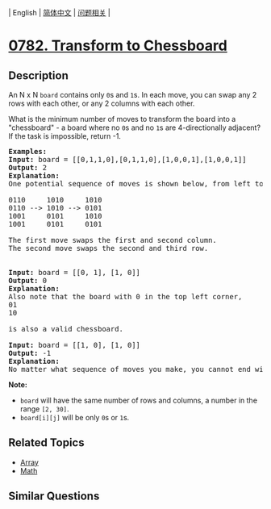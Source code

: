 
| English | [简体中文](README.md) | [问题相关](QUESTION.md) |
# [0782. Transform to Chessboard](https://leetcode-cn.com/problems/transform-to-chessboard/)
## Description
<p>An N x N <code>board</code> contains only <code>0</code>s and <code>1</code>s. In each move, you can swap any 2 rows with each other, or any 2 columns with each other.</p>

<p>What is the minimum number of moves to transform the board into a &quot;chessboard&quot; - a board where no <code>0</code>s and no <code>1</code>s are 4-directionally adjacent? If the task is impossible, return -1.</p>

<pre>
<strong>Examples:</strong>
<strong>Input:</strong> board = [[0,1,1,0],[0,1,1,0],[1,0,0,1],[1,0,0,1]]
<strong>Output:</strong> 2
<strong>Explanation:</strong>
One potential sequence of moves is shown below, from left to right:

0110     1010     1010
0110 --&gt; 1010 --&gt; 0101
1001     0101     1010
1001     0101     0101

The first move swaps the first and second column.
The second move swaps the second and third row.


<strong>Input:</strong> board = [[0, 1], [1, 0]]
<strong>Output:</strong> 0
<strong>Explanation:</strong>
Also note that the board with 0 in the top left corner,
01
10

is also a valid chessboard.

<strong>Input:</strong> board = [[1, 0], [1, 0]]
<strong>Output:</strong> -1
<strong>Explanation:</strong>
No matter what sequence of moves you make, you cannot end with a valid chessboard.
</pre>

<p><strong>Note:</strong></p>

<ul>
	<li><code>board</code> will have the same number of rows and columns, a number in the range <code>[2, 30]</code>.</li>
	<li><code>board[i][j]</code> will be only <code>0</code>s or <code>1</code>s.</li>
</ul>

## Related Topics
- [Array](https://leetcode-cn.com/tag/array)
- [Math](https://leetcode-cn.com/tag/math)
## Similar Questions

